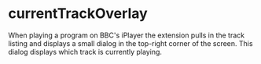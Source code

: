 # currentTrackOverlay

When playing a program on BBC's iPlayer the extension pulls
in the track listing and displays a small dialog in the top-right
corner of the screen. This dialog displays which track is currently
playing.

